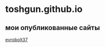 # toshgun.github.io
## мои опубликованные сайты

[evrobolt37](toshgun.github.io/evrobolt37/index.html)
<!-- [первый сайт](https://toshgun.github.io/site/ "первый выложенный сайт")
[lesson 12](https://toshgun.github.io/урок%2013/)
[lesson 13](https://toshgun.github.io/header/)
[lesson 14](https://toshgun.github.io/урок%2014/) -->
